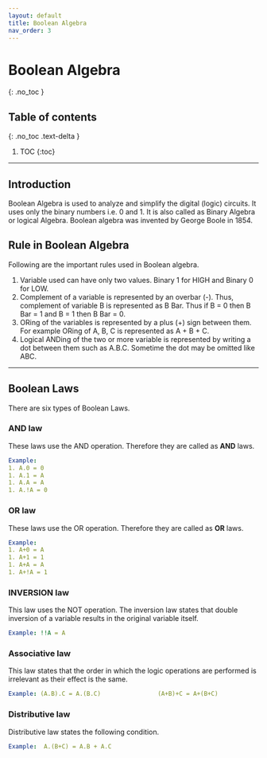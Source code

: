 ```yaml
---
layout: default
title: Boolean Algebra
nav_order: 3
---
```


# Boolean Algebra
{: .no_toc }


## Table of contents
{: .no_toc .text-delta }

1. TOC
{:toc}

---



## Introduction


Boolean Algebra is used to analyze and simplify the digital (logic) circuits. 
It uses only the binary numbers i.e. 0 and 1. 
It is also called as Binary Algebra or logical Algebra. 
Boolean algebra was invented by George Boole in 1854.



## Rule in Boolean Algebra
Following are the important rules used in Boolean algebra.

1. Variable used can have only two values. Binary 1 for HIGH and Binary 0 for LOW.
1. Complement of a variable is represented by an overbar (-). Thus, complement of variable B is represented as B Bar. Thus if B = 0 then B Bar = 1 and B = 1 then B Bar = 0.
1. ORing of the variables is represented by a plus (+) sign between them. For example ORing of A, B, C is represented as A + B + C.
1. Logical ANDing of the two or more variable is represented by writing a dot between them such as A.B.C. Sometime the dot may be omitted like ABC.
   
---

## Boolean Laws

There are six types of Boolean Laws.

### AND law

These laws use the AND operation. Therefore they are called as **AND** laws.
```yaml
Example:  
1. A.0 = 0
1. A.1 = A
1. A.A = A
1. A.!A = 0
```

### OR law

These laws use the OR operation. Therefore they are called as **OR** laws.
```yaml
Example:  
1. A+0 = A
1. A+1 = 1
1. A+A = A
1. A+!A = 1
```

### INVERSION law

This law uses the NOT operation. The inversion law states that double inversion of a variable results in the original variable itself.

```yaml
Example: !!A = A
```

### Associative law

This law states that the order in which the logic operations are performed is irrelevant as their effect is the same.

```yaml
Example: (A.B).C = A.(B.C)                (A+B)+C = A+(B+C)
```

### Distributive law

Distributive law states the following condition.
```yaml
Example:  A.(B+C) = A.B + A.C
```

